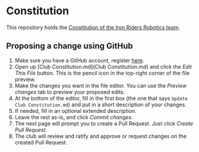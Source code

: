 # Constitution

This repository holds the [Constitution of the Iron Riders Robotics team](./Club%20Constitution.md).

## Proposing a change using GitHub

1. Make sure you have a GitHub account, register [here](https://github.com/join).
2. Open up [Club Constitution.md](Club Constitution.md) and click the *Edit This File* button. This is the pencil icon in the top-right corner of the file preview.
3. Make the changes you want in the file editor. You can use the *Preview changes* tab to preview your proposed edits.
4. At the bottom of the editor, fill in the first box (the one that says `Update Club Constitution.md`) and put in a short description of your changes.
5. If needed, fill in an optional extended description.
6. Leave the rest as-is, and click *Commit changes*.
7. The next page will prompt you to create a Pull Request. Just click *Create Pull Request*.
8. The club will review and ratify and approve or request changes on the created Pull Request.